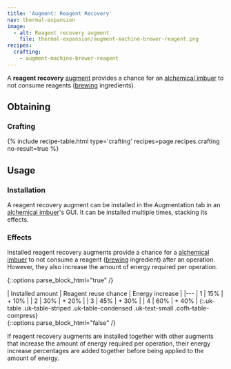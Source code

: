 ```yaml
---
title: 'Augment: Reagent Recovery'
nav: thermal-expansion
image:
  - alt: Reagent recovery augment
    file: thermal-expansion/augment-machine-brewer-reagent.png
recipes:
  crafting:
    - augment-machine-brewer-reagent
---
```


A **reagent recovery** [augment](/docs/augments/) provides a chance for an
[alchemical imbuer](/docs/alchemical-imbuer/) to not consume reagents
([brewing](https://minecraft.gamepedia.com/Brewing) ingredients).


Obtaining
---------

### Crafting
{% include recipe-table.html type='crafting' recipes=page.recipes.crafting no-result=true %}


Usage
-----

### Installation
A reagent recovery augment can be installed in the Augmentation tab in an
[alchemical imbuer](/docs/alchemical-imbuer/)'s GUI. It can be installed
multiple times, stacking its effects.

### Effects
Installed reagent recovery augments provide a chance for a [alchemical
imbuer](/docs/alchemical-imbuer/) to not consume a reagent
([brewing](https://minecraft.gamepedia.com/Brewing) ingredient) after an
operation. However, they also increase the amount of energy required per
operation.

{::options parse_block_html="true" /}
<div class="uk-overflow-container">
| Installed amount | Reagent reuse chance | Energy increase |
|---
| 1 | 15% | + 10% |
| 2 | 30% | + 20% |
| 3 | 45% | + 30% |
| 4 | 60% | + 40% |
{:.uk-table .uk-table-striped .uk-table-condensed .uk-text-small .cofh-table-compress}
</div>
{::options parse_block_html="false" /}

If reagent recovery augments are installed together with other augments that
increase the amount of energy required per operation, their energy increase
percentages are added together before being applied to the amount of energy.
